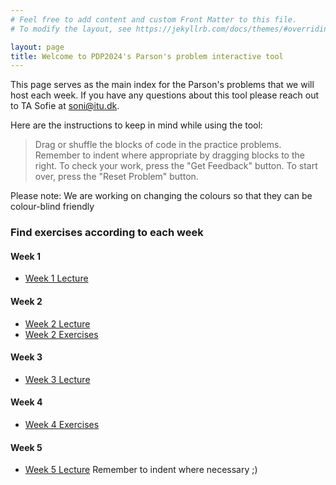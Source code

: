 ```yaml
---
# Feel free to add content and custom Front Matter to this file.
# To modify the layout, see https://jekyllrb.com/docs/themes/#overriding-theme-defaults

layout: page
title: Welcome to PDP2024's Parson's problem interactive tool
---
```



This page serves as the main index for the Parson's problems that we will host each week. If you have any questions about this tool please reach out to TA Sofie at soni@itu.dk.

Here are the instructions to keep in mind while using the tool:

> Drag or shuffle the blocks of code in the practice problems. Remember to indent where appropriate by dragging blocks to the right.
> To check your work, press the "Get Feedback" button. To start over, press the "Reset Problem" button. 

Please note: We are working on changing the colours so that they can be colour-blind friendly


### Find exercises according to each week

#### Week 1
* [Week 1 Lecture](./week1/week1_lec1.html)

#### Week 2 
* [Week 2 Lecture](./week2/week2_lec1.html)
* [Week 2 Exercises](./week2/week2_ex1.html)

#### Week 3
* [Week 3 Lecture](./week3/week3_lec1.html)

#### Week 4
* [Week 4 Exercises](./week4/week4_ex1.html)

#### Week 5
* [Week 5 Lecture](./week5/week5_lec1.html) Remember to indent where necessary ;)
